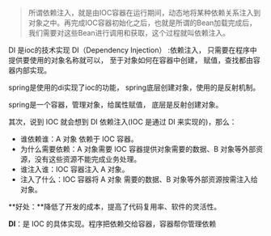 > 所谓依赖注入，就是由IOC容器在运行期间，动态地将某种依赖关系注入到对象之中。再完成IOC容器初始化之后，也就是所谓的Bean加载完成后，我们需要对这些Bean进行调用和获取，这个过程就叫依赖注入。

DI 是ioc的技术实现
DI（Dependency Injection） :依赖注入， 只需要在程序中提供要使用的对象名称就可以， 至于对象如何在容器中创建，
                              赋值，查找都由容器内部实现。

spring是使用的di实现了ioc的功能， spring底层创建对象，使用的是反射机制。

spring是一个容器，管理对象，给属性赋值， 底层是反射创建对象。



其次，说到 IOC 就会想到 DI 依赖注入(IOC 是通过 DI 来实现的)，那么：

- 谁依赖谁：A 对象 依赖于 IOC 容器。
- 为什么需要依赖：A 对象需要 IOC 容器提供对象需要的数据、B 对象等外部资源，没有这些资源不能完成业务处理。
- 谁注入谁：IOC 容器注入 A 对象。
- 注入了什么：IOC 容器将 A 对象 需要的数据、B 对象等外部资源按需注入给对象。

**好处：**降低了开发的成本，提高了代码复用率、软件的灵活性。



**DI**：是 IOC 的具体实现。程序把依赖交给容器，容器帮你管理依赖

